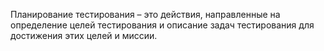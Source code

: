 Планирование тестирования – это действия, направленные на определение целей тестирования
и описание задач тестирования для достижения этих целей и миссии.
